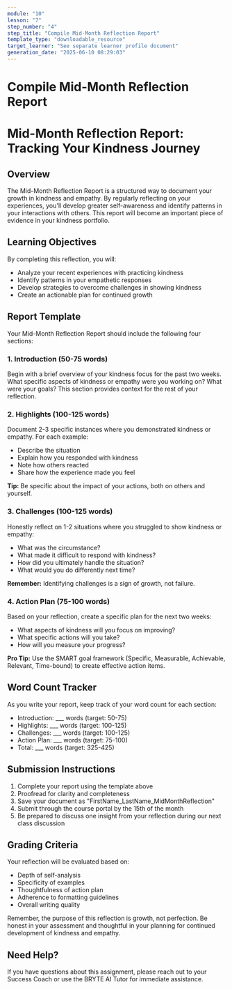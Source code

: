 ```yaml
---
module: "10"
lesson: "7"
step_number: "4"
step_title: "Compile Mid-Month Reflection Report"
template_type: "downloadable_resource"
target_learner: "See separate learner profile document"
generation_date: "2025-06-10 08:29:03"
---
```


# Compile Mid-Month Reflection Report

# Mid-Month Reflection Report: Tracking Your Kindness Journey

## Overview
The Mid-Month Reflection Report is a structured way to document your growth in kindness and empathy. By regularly reflecting on your experiences, you'll develop greater self-awareness and identify patterns in your interactions with others. This report will become an important piece of evidence in your kindness portfolio.

## Learning Objectives
By completing this reflection, you will:
- Analyze your recent experiences with practicing kindness
- Identify patterns in your empathetic responses
- Develop strategies to overcome challenges in showing kindness
- Create an actionable plan for continued growth

## Report Template

Your Mid-Month Reflection Report should include the following four sections:

### 1. Introduction (50-75 words)
Begin with a brief overview of your kindness focus for the past two weeks. What specific aspects of kindness or empathy were you working on? What were your goals? This section provides context for the rest of your reflection.

### 2. Highlights (100-125 words)
Document 2-3 specific instances where you demonstrated kindness or empathy. For each example:
- Describe the situation
- Explain how you responded with kindness
- Note how others reacted
- Share how the experience made you feel

**Tip:** Be specific about the impact of your actions, both on others and yourself.

### 3. Challenges (100-125 words)
Honestly reflect on 1-2 situations where you struggled to show kindness or empathy:
- What was the circumstance?
- What made it difficult to respond with kindness?
- How did you ultimately handle the situation?
- What would you do differently next time?

**Remember:** Identifying challenges is a sign of growth, not failure.

### 4. Action Plan (75-100 words)
Based on your reflection, create a specific plan for the next two weeks:
- What aspects of kindness will you focus on improving?
- What specific actions will you take?
- How will you measure your progress?

**Pro Tip:** Use the SMART goal framework (Specific, Measurable, Achievable, Relevant, Time-bound) to create effective action items.

## Word Count Tracker

As you write your report, keep track of your word count for each section:
- Introduction: ___ words (target: 50-75)
- Highlights: ___ words (target: 100-125)
- Challenges: ___ words (target: 100-125)
- Action Plan: ___ words (target: 75-100)
- Total: ___ words (target: 325-425)

## Submission Instructions

1. Complete your report using the template above
2. Proofread for clarity and completeness
3. Save your document as "FirstName_LastName_MidMonthReflection"
4. Submit through the course portal by the 15th of the month
5. Be prepared to discuss one insight from your reflection during our next class discussion

## Grading Criteria
Your reflection will be evaluated based on:
- Depth of self-analysis
- Specificity of examples
- Thoughtfulness of action plan
- Adherence to formatting guidelines
- Overall writing quality

Remember, the purpose of this reflection is growth, not perfection. Be honest in your assessment and thoughtful in your planning for continued development of kindness and empathy.

## Need Help?
If you have questions about this assignment, please reach out to your Success Coach or use the BRYTE AI Tutor for immediate assistance.